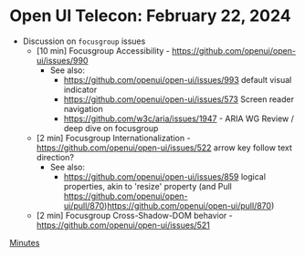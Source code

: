 Open UI Telecon: February 22, 2024
===================================
* Discussion on `focusgroup` issues
   * [10 min] Focusgroup Accessibility - https://github.com/openui/open-ui/issues/990
      * See also:
         * https://github.com/openui/open-ui/issues/993 default visual indicator
         * https://github.com/openui/open-ui/issues/573 Screen reader navigation
         * https://github.com/w3c/aria/issues/1947 - ARIA WG Review / deep dive on focusgroup
   * [2 min] Focusgroup Internationalization - https://github.com/openui/open-ui/issues/522 arrow key follow text direction?
      * See also:
         * https://github.com/openui/open-ui/issues/859 logical properties, akin to 'resize' property (and Pull https://github.com/openui/open-ui/pull/870)https://github.com/openui/open-ui/pull/870)
   * [2 min] Focusgroup Cross-Shadow-DOM behavior - https://github.com/openui/open-ui/issues/521
 
[Minutes](https://www.w3.org/2024/02/22-openui-minutes.html)
